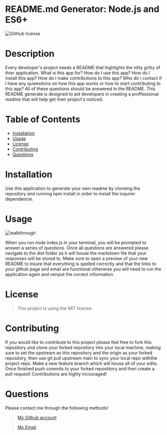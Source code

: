 # README.md Generator: Node.js and ES6+

      
![GitHub license](https://img.shields.io/static/v1?label=License&message=MIT&color=blue&style=for-the-badge)

# Description

Every developer's project needs a README that highlights the nitty gritty of thier application. What is this app for? How do I use this app? How do I install this app? How do i make contributions to this app? Who do i contact if I have any quwestions on how this app works or how to start contributing to this app? All of these questions should be answered in the README. This README generate is designed to aid developers in creating a proffessional readme that will help get their project's noticed.

# Table of Contents 

- [Installation](#installation)
- [Usage](#usage)
- [License](#license)
- [Contributing](#contributing)
- [Questions](#questions)

# Installation 

Use this application to generate your own readme by cloneing the repository and running npm install in order to install the inquirer dependencie.

# Usage

![walkthrough](./images/readme-generator-for-developers-walkthrough.gif)  

When you run node index.js in your terminal, you will be prompted to answer a series of questions. Once all questions are answered please navigate to the dist folder as it will house the markdown file that your responses will be stored to. Make sure to open a preview of your new README to insure that everything is spelled correctly and that the links to your github page and email are functional otherwise you will need to run the application again and reinput the correct information.

# License

> This project is using the MIT license.

# Contributing

If you would like to contribute to this project please feel free to fork this repository and clone your forked repository into your local machine, making sure to set the upstream as this repository and the origin as your forked repository, then use git pull upstream main to sync your local repo withthe project repo. Make a new feature branch which will house all of your edits. Once finished push commits to your forked repostitory and then create a pull request! Contributions are highly incouraged!


# Questions
Please contact me through the following methods!

> [My Github account](https://github.com/dylanshoemaker)

> <a href="mailto:me@dylanshoemaker.com">My Email</a> 
